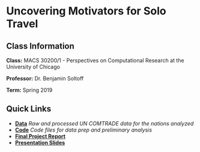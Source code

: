 # Uncovering Motivators for Solo Travel


## Class Information

**Class:** MACS 30200/1 - Perspectives on Computational Research at the University of Chicago

**Professor:** Dr. Benjamin Soltoff

**Term:** Spring 2019

## Quick Links
- **[Data](Data/)** *Raw and processed UN COMTRADE data for the nations analyzed*
- **[Code](Code/)** *Code files for data prep and preliminary analysis*
- **[Final Project Report](Documents/DhruvalBhatt_NetworkAnalysis_TermProjectReport.pdf)**
- **[Presentation Slides](Documents/DhruvalBhatt_TermProjectPresentation.pdf)**

